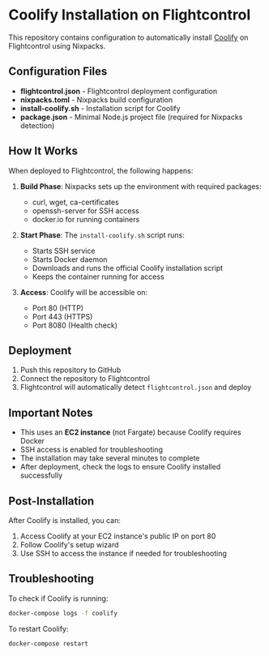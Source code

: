 # Coolify Installation on Flightcontrol

This repository contains configuration to automatically install [Coolify](https://coolify.io/) on Flightcontrol using Nixpacks.

## Configuration Files

- **flightcontrol.json** - Flightcontrol deployment configuration
- **nixpacks.toml** - Nixpacks build configuration
- **install-coolify.sh** - Installation script for Coolify
- **package.json** - Minimal Node.js project file (required for Nixpacks detection)

## How It Works

When deployed to Flightcontrol, the following happens:

1. **Build Phase**: Nixpacks sets up the environment with required packages:
   - curl, wget, ca-certificates
   - openssh-server for SSH access
   - docker.io for running containers

2. **Start Phase**: The `install-coolify.sh` script runs:
   - Starts SSH service
   - Starts Docker daemon
   - Downloads and runs the official Coolify installation script
   - Keeps the container running for access

3. **Access**: Coolify will be accessible on:
   - Port 80 (HTTP)
   - Port 443 (HTTPS)
   - Port 8080 (Health check)

## Deployment

1. Push this repository to GitHub
2. Connect the repository to Flightcontrol
3. Flightcontrol will automatically detect `flightcontrol.json` and deploy

## Important Notes

- This uses an **EC2 instance** (not Fargate) because Coolify requires Docker
- SSH access is enabled for troubleshooting
- The installation may take several minutes to complete
- After deployment, check the logs to ensure Coolify installed successfully

## Post-Installation

After Coolify is installed, you can:
1. Access Coolify at your EC2 instance's public IP on port 80
2. Follow Coolify's setup wizard
3. Use SSH to access the instance if needed for troubleshooting

## Troubleshooting

To check if Coolify is running:
```bash
docker-compose logs -f coolify
```

To restart Coolify:
```bash
docker-compose restart
```
